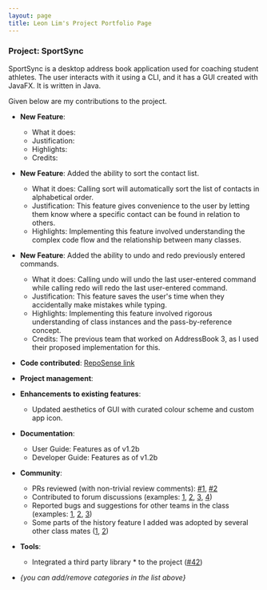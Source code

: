 ```yaml
---
layout: page
title: Leon Lim's Project Portfolio Page
---
```


### Project: SportSync

SportSync is a desktop address book application used for coaching student athletes. The user interacts with it using a CLI, and it has a GUI created with JavaFX. It is written in Java.

Given below are my contributions to the project.


* **New Feature**:
    * What it does:
    * Justification:
    * Highlights:
    * Credits:

* **New Feature**: Added the ability to sort the contact list.
  * What it does: Calling sort will automatically sort the list of contacts in alphabetical order.
  * Justification: This feature gives convenience to the user by letting them know where a specific contact can be found in relation to others.
  * Highlights: Implementing this feature involved understanding the complex code flow and the relationship between many classes.

* **New Feature**: Added the ability to undo and redo previously entered commands.
  * What it does: Calling undo will undo the last user-entered command while calling redo will redo the last user-entered command.
  * Justification: This feature saves the user's time when they accidentally make mistakes while typing.
  * Highlights: Implementing this feature involved rigorous understanding of class instances and the pass-by-reference concept.
  * Credits: The previous team that worked on AddressBook 3, as I used their proposed implementation for this.

* **Code contributed**: [RepoSense link]()

* **Project management**:

* **Enhancements to existing features**:
    * Updated aesthetics of GUI with curated colour scheme and custom app icon.

* **Documentation**:
    * User Guide: Features as of v1.2b
    * Developer Guide: Features as of v1.2b

* **Community**:
    * PRs reviewed (with non-trivial review comments): [\#1](https://github.com/nus-cs2103-AY2223S2/ip/pull/268/files/4ab762fcdf788b39ccd9a54756e40336b1284ef4), [\#2](https://github.com/nus-cs2103-AY2223S2/ip/pull/236/files/c28028a6dfb59dee69061e00e77305dad24c2931)
    * Contributed to forum discussions (examples: [1](), [2](), [3](), [4]())
    * Reported bugs and suggestions for other teams in the class (examples: [1](), [2](), [3]())
    * Some parts of the history feature I added was adopted by several other class mates ([1](), [2]())

* **Tools**:
    * Integrated a third party library * to the project ([\#42]())

* _{you can add/remove categories in the list above}_

